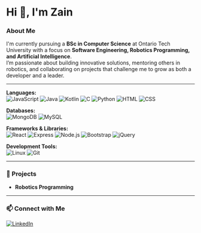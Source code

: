 # Hi 👋, I'm Zain  

### About Me  
I'm currently pursuing a **BSc in Computer Science** at Ontario Tech University with a focus on **Software Engineering, Robotics Programming, and Artificial Intelligence**.  
I’m passionate about building innovative solutions, mentoring others in robotics, and collaborating on projects that challenge me to grow as both a developer and a leader.  

---

**Languages:**  
![JavaScript](https://img.icons8.com/color/48/000000/javascript.png) 
![Java](https://img.icons8.com/color/48/000000/java-coffee-cup-logo.png) 
![Kotlin](https://img.icons8.com/color/48/000000/kotlin.png) 
![C](https://img.icons8.com/color/48/000000/c-programming.png) 
![Python](https://img.icons8.com/color/48/000000/python.png) 
![HTML](https://img.icons8.com/color/48/000000/html-5.png) 
![CSS](https://img.icons8.com/color/48/000000/css3.png)  

**Databases:**  
![MongoDB](https://img.icons8.com/color/48/000000/mongodb.png) 
![MySQL](https://img.icons8.com/color/48/000000/mysql-logo.png)  

**Frameworks & Libraries:**  
![React](https://img.icons8.com/color/48/000000/react-native.png) 
![Express](https://img.icons8.com/ios/48/000000/express-js.png) 
![Node.js](https://img.icons8.com/color/48/000000/nodejs.png) 
![Bootstrap](https://img.icons8.com/color/48/000000/bootstrap.png) 
![jQuery](https://img.icons8.com/ios/48/000000/jquery.png)  

**Development Tools:**  
![Linux](https://img.icons8.com/color/48/000000/linux.png) 
![Git](https://img.icons8.com/color/48/000000/git.png)  

---

### 📂 Projects  
- **Robotics Programming** 

---

### 📫 Connect with Me  
[![LinkedIn](https://img.icons8.com/color/48/000000/linkedin.png)]([https://linkedin.com](https://www.linkedin.com/in/zain-naqvi-629636280))  
